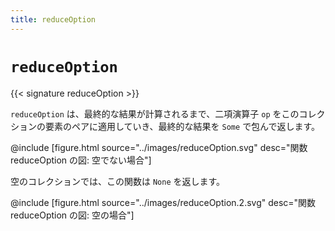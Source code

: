 ```yaml
---
title: reduceOption
---
```


# `reduceOption`

{{< signature reduceOption >}}

`reduceOption` は、最終的な結果が計算されるまで、二項演算子 `op` をこのコレクションの要素のペアに適用していき、最終的な結果を `Some` で包んで返します。

@include [figure.html source="../images/reduceOption.svg" desc="関数 reduceOption の図: 空でない場合"]

空のコレクションでは、この関数は `None` を返します。

@include [figure.html source="../images/reduceOption.2.svg" desc="関数 reduceOption の図: 空の場合"]
